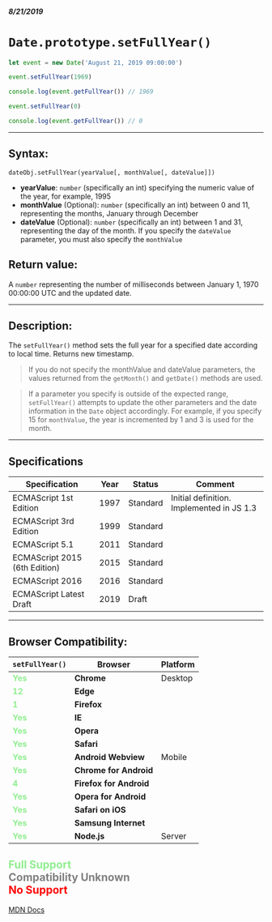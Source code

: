 ##### 8/21/2019
# `Date.prototype.setFullYear()`

```js
let event = new Date('August 21, 2019 09:00:00')

event.setFullYear(1969)

console.log(event.getFullYear()) // 1969

event.setFullYear(0)

console.log(event.getFullYear()) // 0
```

---

## Syntax:
`dateObj.setFullYear(yearValue[, monthValue[, dateValue]])`

* **yearValue**: `number` (specifically an int) specifying the numeric value of the year, for example, 1995
* **monthValue** (Optional): `number` (specifically an int) between 0 and 11, representing the months, January through December
* **dateValue** (Optional): `number` (specifically an int) between 1 and 31, representing the day of the month.  If you specify the `dateValue` parameter, you must also specify the `monthValue`

## Return value:
A `number` representing the number of milliseconds between January 1, 1970 00:00:00 UTC and the updated date.

---

## Description:
The `setFullYear()` method sets the full year for a specified date according to local time.  Returns new timestamp.

  > If you do not specify the monthValue and dateValue parameters, the values returned from the `getMonth()` and `getDate()` methods are used.

  > If a parameter you specify is outside of the expected range, `setFullYear()` attempts to update the other parameters and the date information in the `Date` object accordingly. For example, if you specify 15 for `monthValue`, the year is incremented by 1 and 3 is used for the month.

---

## Specifications
| Specification | Year | Status | Comment |
|---|---|---|---|
| ECMAScript 1st Edition | 1997 | Standard | Initial definition. Implemented in JS 1.3 |
| ECMAScript 3rd Edition | 1999 | Standard |  |
| ECMAScript 5.1 | 2011 | Standard |  |
| ECMAScript 2015 (6th Edition) | 2015 | Standard |  |
| ECMAScript 2016 | 2016 | Standard |  |
| ECMAScript Latest Draft | 2019 | Draft |  |

---

## Browser Compatibility:
| `setFullYear()` | Browser | Platform |
|---|---|---|
| <span style="color: lightgreen">**Yes**</span> | **Chrome** | Desktop | 
| <span style="color: lightgreen">**12**</span> | **Edge** || 
| <span style="color: lightgreen">**1**</span> | **Firefox** || 
| <span style="color: lightgreen">**Yes**</span> | **IE** || 
| <span style="color: lightgreen">**Yes**</span> | **Opera** || 
| <span style="color: lightgreen">**Yes**</span> | **Safari** || 
| <span style="color: lightgreen">**Yes**</span> | **Android Webview** | Mobile | 
| <span style="color: lightgreen">**Yes**</span> | **Chrome for Android** || 
| <span style="color: lightgreen">**4**</span> | **Firefox for Android** || 
| <span style="color: lightgreen">**Yes**</span> | **Opera for Android** || 
| <span style="color: lightgreen">**Yes**</span> | **Safari on iOS** || 
| <span style="color: lightgreen">**Yes**</span> | **Samsung Internet** || 
| <span style="color: lightgreen">**Yes**</span> | **Node.js** | Server | 

<span style="color: lightgreen">Full Support</span>  
<span style="color: grey">Compatibility Unknown</span>  
<span style="color: red">No Support</span>
---

[MDN Docs](https://developer.mozilla.org/en-US/docs/Web/JavaScript/Reference/Global_Objects/Date/setFullYear)